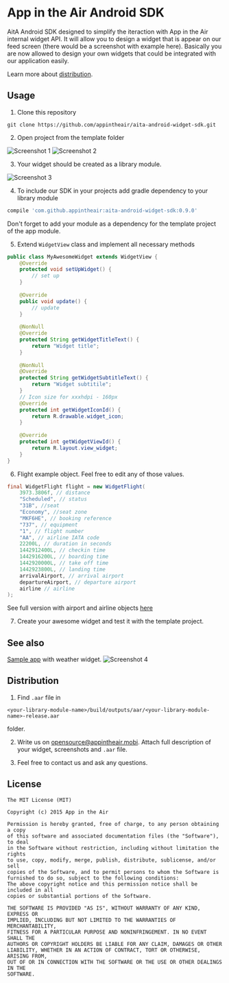 # App in the Air Android SDK
AitA Android SDK designed to simplify the iteraction with App in the Air internal widget API. It will allow you to design a widget that is appear on our feed screen (there would be a screenshot with example here). Basically you are now allowed to design your own widgets that could be integrated with our application easily.

Learn more about  [distribution](#distribution).

## Usage
1) Clone this repository

```shell
git clone https://github.com/appintheair/aita-android-widget-sdk.git
```

2) Open project from the template folder

![Screenshot 1](https://habrastorage.org/files/b65/380/1ee/b653801eeb39447084cf21a6ec3e11e0.png)
![Screenshot 2](https://habrastorage.org/files/032/d1e/e97/032d1ee975514cf096d235bb76d4df46.png)

3) Your widget should be created as a library module.

![Screenshot 3](https://habrastorage.org/files/788/d2f/99e/788d2f99edff4698b7065acd9bb81965.png)
    
4) To include our SDK in your projects add gradle dependency to your library module

```gradle
compile 'com.github.appintheair:aita-android-widget-sdk:0.9.0'
```

Don't forget to add your module as a dependency for the template project of the app module.

5) Extend `WidgetView` class and implement all necessary methods

```java
public class MyAwesomeWidget extends WidgetView {
	@Override
	protected void setUpWidget() {
		// set up
	}
	
	@Override
	public void update() {
		// update
	}
	
	@NonNull
	@Override
	protected String getWidgetTitleText() {
		return "Widget title";
	}
	
	@NonNull
	@Override
	protected String getWidgetSubtitleText() {
		return "Widget subtitile";
	}
	// Icon size for xxxhdpi - 160px
	@Override
	protected int getWidgetIconId() {
		return R.drawable.widget_icon;
	}
	
	@Override
	protected int getWidgetViewId() {
		return R.layout.view_widget;
	}
}
```
    
6) Flight example object. Feel free to edit any of those values.

```java
final WidgetFlight flight = new WidgetFlight(
	3973.3806f, // distance
	"Scheduled", // status
	"31B", //seat
	"Economy", //seat zone
	"MKF6HE", // booking reference
	"737", // equipment
	"1", // flight number
	"AA", // airline IATA code
	22200L, // duration in seconds
	1442912400L, // checkin time
	1442916200L, // boarding time
	1442920000L, // take off time
	1442923800L, // landing time
	arrivalAirport, // arrival airport
	departureAirport, // departure airport
	airline // airline
);
```

See full version with airport and airline objects [here](https://github.com/appintheair/aita-android-widget-sdk/blob/master/sample/app/src/main/java/com/aita/aitawidgetsample/MainActivity.java)

7) Create your awesome widget and test it with the template project. 

## See also
[Sample app](https://github.com/appintheair/aita-android-widget-sdk/tree/master/sample) with weather widget.
![Screenshot 4](https://habrastorage.org/files/879/4d3/2ee/8794d32ee4154b6c8e34788f6d4d2a36.png)

## Distribution
1) Find `.aar` file in 

```shell
<your-library-module-name>/build/outputs/aar/<your-library-module-name>-release.aar
```

folder.

2) Write us on [opensource@appintheair.mobi](mailto:opensource@appintheair.mobi). Attach full description of your widget, screenshots and `.aar` file.

3) Feel free to contact us and ask any questions.

## License
	The MIT License (MIT)
	
	Copyright (c) 2015 App in the Air
	
	Permission is hereby granted, free of charge, to any person obtaining a copy
	of this software and associated documentation files (the "Software"), to deal
	in the Software without restriction, including without limitation the rights
	to use, copy, modify, merge, publish, distribute, sublicense, and/or sell
	copies of the Software, and to permit persons to whom the Software is
	furnished to do so, subject to the following conditions:	
	The above copyright notice and this permission notice shall be included in all
	copies or substantial portions of the Software.	
	
	THE SOFTWARE IS PROVIDED "AS IS", WITHOUT WARRANTY OF ANY KIND, EXPRESS OR
	IMPLIED, INCLUDING BUT NOT LIMITED TO THE WARRANTIES OF MERCHANTABILITY,
	FITNESS FOR A PARTICULAR PURPOSE AND NONINFRINGEMENT. IN NO EVENT SHALL THE
	AUTHORS OR COPYRIGHT HOLDERS BE LIABLE FOR ANY CLAIM, DAMAGES OR OTHER
	LIABILITY, WHETHER IN AN ACTION OF CONTRACT, TORT OR OTHERWISE, ARISING FROM,
	OUT OF OR IN CONNECTION WITH THE SOFTWARE OR THE USE OR OTHER DEALINGS IN THE
	SOFTWARE.
